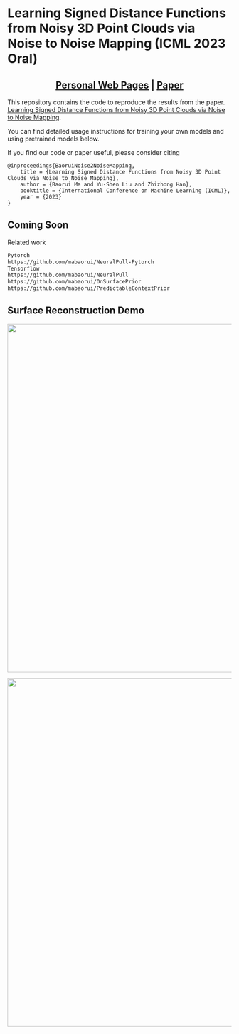# Learning Signed Distance Functions from Noisy 3D Point Clouds via Noise to Noise Mapping (ICML 2023 Oral)

<h2 align="center"><a href="https://mabaorui.github.io/">Personal Web Pages</a> | <a href="pdf/learning_signed_distance_funct.pdf">Paper</a></h2>

This repository contains the code to reproduce the results from the paper.
[Learning Signed Distance Functions from Noisy 3D Point Clouds via Noise to Noise Mapping](pdf/learning_signed_distance_funct.pdf).

You can find detailed usage instructions for training your own models and using pretrained models below.

If you find our code or paper useful, please consider citing

    @inproceedings{BaoruiNoise2NoiseMapping,
        title = {Learning Signed Distance Functions from Noisy 3D Point Clouds via Noise to Noise Mapping},
        author = {Baorui Ma and Yu-Shen Liu and Zhizhong Han},
        booktitle = {International Conference on Machine Learning (ICML)},
        year = {2023}
    }

## Coming Soon

Related work
```bash
Pytorch 
https://github.com/mabaorui/NeuralPull-Pytorch
Tensorflow
https://github.com/mabaorui/NeuralPull
https://github.com/mabaorui/OnSurfacePrior
https://github.com/mabaorui/PredictableContextPrior
```


## Surface Reconstruction Demo
<p align="left">
  <img src="img/ParisZoom1.png" width="780" />
</p>

<p align="left">
  <img src="img/ShapeNet1.png" width="780" />
</p>
